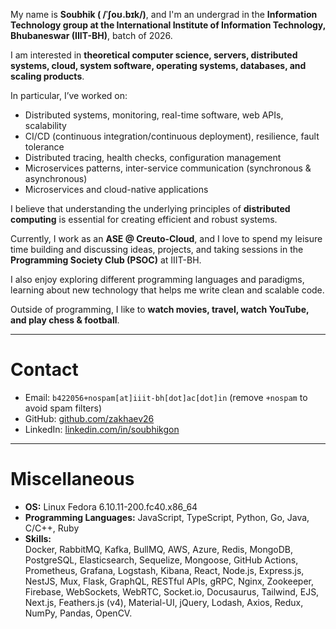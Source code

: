 My name is **Soubhik ( /ˈʃoʊ.bɪk/)**, and I'm an undergrad in the **Information Technology group at the International Institute of Information Technology, Bhubaneswar (IIIT-BH)**, batch of 2026.  

I am interested in **theoretical computer science, servers, distributed systems, cloud, system software, operating systems, databases, and scaling products**.  

In particular, I’ve worked on:  
- Distributed systems, monitoring, real-time software, web APIs, scalability  
- CI/CD (continuous integration/continuous deployment), resilience, fault tolerance  
- Distributed tracing, health checks, configuration management  
- Microservices patterns, inter-service communication (synchronous & asynchronous)  
- Microservices and cloud-native applications  

I believe that understanding the underlying principles of **distributed computing** is essential for creating efficient and robust systems.  

Currently, I work as an **ASE @ Creuto-Cloud**, and I love to spend my leisure time building and discussing ideas, projects, and taking sessions in the **Programming Society Club (PSOC)** at IIIT-BH.  

I also enjoy exploring different programming languages and paradigms, learning about new technology that helps me write clean and scalable code.  

Outside of programming, I like to **watch movies, travel, watch YouTube, and play chess & football**.  

---

# Contact

- Email: `b422056+nospam[at]iiit-bh[dot]ac[dot]in` (remove `+nospam` to avoid spam filters)  
- GitHub: [github.com/zakhaev26](https://github.com/zakhaev26)  
- LinkedIn: [linkedin.com/in/soubhikgon](https://www.linkedin.com/in/soubhikgon/)

---

# Miscellaneous  

- **OS:** Linux Fedora 6.10.11-200.fc40.x86_64  
- **Programming Languages:** JavaScript, TypeScript, Python, Go, Java, C/C++, Ruby  
- **Skills:**  
  Docker, RabbitMQ, Kafka, BullMQ, AWS, Azure, Redis, MongoDB, PostgreSQL, Elasticsearch, Sequelize, Mongoose, GitHub Actions, Prometheus, Grafana, Logstash, Kibana, React, Node.js, Express.js, NestJS, Mux, Flask, GraphQL, RESTful APIs, gRPC, Nginx, Zookeeper, Firebase, WebSockets, WebRTC, Socket.io, Docusaurus, Tailwind, EJS, Next.js, Feathers.js (v4), Material-UI, jQuery, Lodash, Axios, Redux, NumPy, Pandas, OpenCV.  
